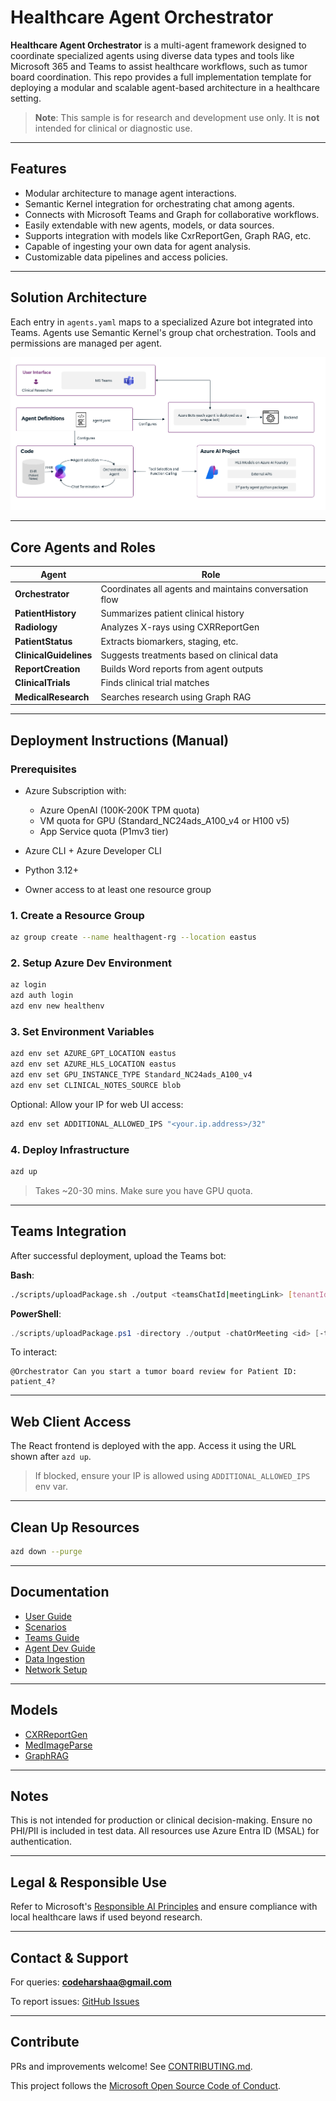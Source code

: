 # Healthcare Agent Orchestrator

**Healthcare Agent Orchestrator** is a multi-agent framework designed to coordinate specialized agents using diverse data types and tools like Microsoft 365 and Teams to assist healthcare workflows, such as tumor board coordination. This repo provides a full implementation template for deploying a modular and scalable agent-based architecture in a healthcare setting.

> **Note**: This sample is for research and development use only. It is **not** intended for clinical or diagnostic use.

---

## Features

* Modular architecture to manage agent interactions.
* Semantic Kernel integration for orchestrating chat among agents.
* Connects with Microsoft Teams and Graph for collaborative workflows.
* Easily extendable with new agents, models, or data sources.
* Supports integration with models like CxrReportGen, Graph RAG, etc.
* Capable of ingesting your own data for agent analysis.
* Customizable data pipelines and access policies.

---

## Solution Architecture

Each entry in `agents.yaml` maps to a specialized Azure bot integrated into Teams. Agents use Semantic Kernel's group chat orchestration. Tools and permissions are managed per agent.

![Architecture Diagram](media/architecture.png)

---

## Core Agents and Roles

| Agent                  | Role                                                   |
| ---------------------- | ------------------------------------------------------ |
| **Orchestrator**       | Coordinates all agents and maintains conversation flow |
| **PatientHistory**     | Summarizes patient clinical history                    |
| **Radiology**          | Analyzes X-rays using CXRReportGen                     |
| **PatientStatus**      | Extracts biomarkers, staging, etc.                     |
| **ClinicalGuidelines** | Suggests treatments based on clinical data             |
| **ReportCreation**     | Builds Word reports from agent outputs                 |
| **ClinicalTrials**     | Finds clinical trial matches                           |
| **MedicalResearch**    | Searches research using Graph RAG                      |

---

## Deployment Instructions (Manual)

### Prerequisites

* Azure Subscription with:

  * Azure OpenAI (100K-200K TPM quota)
  * VM quota for GPU (Standard\_NC24ads\_A100\_v4 or H100 v5)
  * App Service quota (P1mv3 tier)
* Azure CLI + Azure Developer CLI
* Python 3.12+
* Owner access to at least one resource group

### 1. Create a Resource Group

```bash
az group create --name healthagent-rg --location eastus
```

### 2. Setup Azure Dev Environment

```bash
az login
azd auth login
azd env new healthenv
```

### 3. Set Environment Variables

```bash
azd env set AZURE_GPT_LOCATION eastus
azd env set AZURE_HLS_LOCATION eastus
azd env set GPU_INSTANCE_TYPE Standard_NC24ads_A100_v4
azd env set CLINICAL_NOTES_SOURCE blob
```

Optional: Allow your IP for web UI access:

```bash
azd env set ADDITIONAL_ALLOWED_IPS "<your.ip.address>/32"
```

### 4. Deploy Infrastructure

```bash
azd up
```

> Takes \~20-30 mins. Make sure you have GPU quota.

---

## Teams Integration

After successful deployment, upload the Teams bot:

**Bash**:

```bash
./scripts/uploadPackage.sh ./output <teamsChatId|meetingLink> [tenantId]
```

**PowerShell**:

```powershell
./scripts/uploadPackage.ps1 -directory ./output -chatOrMeeting <id> [-tenantId <tenant-id>]
```

To interact:

```text
@Orchestrator Can you start a tumor board review for Patient ID: patient_4?
```

---

## Web Client Access

The React frontend is deployed with the app. Access it using the URL shown after `azd up`.

> If blocked, ensure your IP is allowed using `ADDITIONAL_ALLOWED_IPS` env var.

---

## Clean Up Resources

```bash
azd down --purge
```

---

## Documentation

* [User Guide](docs/user_guide.md)
* [Scenarios](docs/scenarios.md)
* [Teams Guide](docs/teams.md)
* [Agent Dev Guide](docs/agent_development.md)
* [Data Ingestion](docs/data_ingestion.md)
* [Network Setup](docs/network.md)

---

## Models

* [CXRReportGen](https://aka.ms/cxrreportgenmodelcard)
* [MedImageParse](https://aka.ms/medimageparsemodelcard)
* [GraphRAG](https://aka.ms/graphrag)

---

## Notes

This is not intended for production or clinical decision-making.
Ensure no PHI/PII is included in test data.
All resources use Azure Entra ID (MSAL) for authentication.

---

## Legal & Responsible Use

Refer to Microsoft's [Responsible AI Principles](https://www.microsoft.com/en-us/ai/responsible-ai-resources) and ensure compliance with local healthcare laws if used beyond research.

---

## Contact & Support

For queries: **[codeharshaa@gmail.com](mailto:codeharshaa@gmail.com)**

To report issues: [GitHub Issues](https://github.com/Azure-Samples/healthcare-agent-orchestrator/issues)

---

## Contribute

PRs and improvements welcome! See [CONTRIBUTING.md](./CONTRIBUTING.md).

This project follows the [Microsoft Open Source Code of Conduct](https://opensource.microsoft.com/codeofconduct/).

